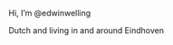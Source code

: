 Hi, I’m @edwinwelling

Dutch and living in and around Eindhoven

<!---
edwinwelling/edwinwelling is a ✨ special ✨ repository because its `README.md` (this file) appears on your GitHub profile.
You can click the Preview link to take a look at your changes.
--->
